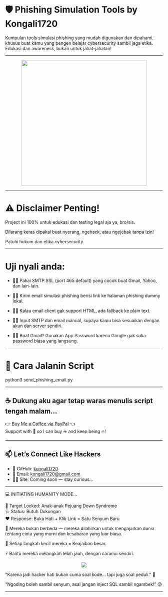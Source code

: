 # 🛡️ Phishing Simulation Tools by Kongali1720

Kumpulan tools simulasi phishing yang mudah digunakan dan dipahami, khusus buat kamu yang pengen belajar cybersecurity sambil jaga etika.
Edukasi dan awareness, bukan untuk jahat-jahatan!

---

<p align="center"> <img src="https://media3.giphy.com/media/v1.Y2lkPTc5MGI3NjExMHB1bnJ1NHVwaTcxNTY4anV6aW5veWViOW9ydTV4enJ0b3pqOGQxayZlcD12MV9pbnRlcm5hbF9naWZfYnlfaWQmY3Q9Zw/78XCFBGOlS6keY1Bil/giphy.gif" width="400"/> </p>

---

# ⚠️ Disclaimer Penting!

Project ini 100% untuk edukasi dan testing legal aja ya, bro/sis.

Dilarang keras dipakai buat nyerang, ngehack, atau ngejebak tanpa izin!

Patuhi hukum dan etika cybersecurity.

---

# Uji nyali anda:

- 🕵️‍♂️  Pakai SMTP SSL (port 465 default) yang cocok buat Gmail, Yahoo, dan lain-lain.

- 🕵️‍♂️  Kirim email simulasi phishing berisi link ke halaman phishing dummy lokal.

- 🕵️‍♂️  Kalau email client gak support HTML, ada fallback ke plain text.

- 🕵️‍♂️  Input SMTP dan email manual, supaya kamu bisa sesuaikan dengan akun dan server sendiri.

- 🕵️‍♂️  Buat Gmail? Gunakan App Password karena Google gak suka password biasa yang langsung.

---

# 🚀 Cara Jalanin Script

  python3 send_phishing_email.py
  
---

## ☕ Dukung aku agar tetap waras menulis script tengah malam...

👉 [Buy Me a Coffee via PayPal](https://www.paypal.com/paypalme/bungtempong99) 👈  
Support with 💸 so I can buy ☕ and keep being 🔥!

---

## 📫 Let’s Connect Like Hackers

- 🧙 GitHub: [kongali1720](https://github.com/kongali1720)
- 💌 Email: [kongali1720@gmail.com](mailto:kongali1720@gmail.com)
- 🕵️‍♂️ Site: Coming soon — stay curious...

---

💻 INITIATING HUMANITY MODE...

🎯 Target Locked: Anak-anak Pejuang Down Syndrome  
🩺 Status: Butuh Dukungan  
❤️ Response: Buka Hati + Klik Link = Satu Senyum Baru

🧬 Mereka bukan berbeda — mereka dilahirkan untuk mengajarkan dunia tentang cinta yang murni dan kesabaran yang luar biasa.

👣 Setiap langkah kecil mereka = Keajaiban besar.

⚡ Bantu mereka melangkah lebih jauh, dengan caramu sendiri.

<p align="center">
  <a href="https://mydonation4ds.github.io/" target="_blank">
    <img src="https://img.shields.io/badge/SUPPORT--NOW-%F0%9F%A7%A1-orange?style=for-the-badge&logo=heart" />
  </a>
</p>

"Karena jadi hacker hati bukan cuma soal kode... tapi juga soal peduli." 🖤

"Ngoding boleh sambil senyum, asal jangan inject SQL sambil ngambek!" 😜

---
